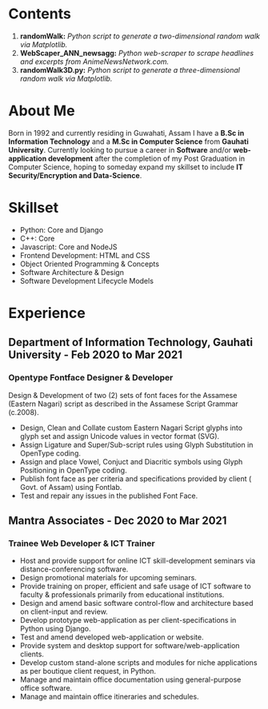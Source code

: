 <h1>Contents</h1>

1. **randomWalk:** *Python script to generate a two-dimensional random walk via Matplotlib.*
2. **WebScaper_ANN_newsagg:** *Python web-scraper to scrape headlines and excerpts from AnimeNewsNetwork.com.*
3. **randomWalk3D.py:** *Python script to generate a three-dimensional random walk via Matplotlib.*


<h1>About Me</h1>

Born in 1992 and currently residing in Guwahati, Assam I have a **B.Sc in Information Technology** and a **M.Sc in Computer Science** from **Gauhati University**.
Currently looking to pursue a career in **Software** and/or **web-application development** after the completion of my Post Graduation in Computer Science, hoping to someday expand my skillset to include **IT Security/Encryption and Data-Science**.

<h1>Skillset</h1>

 - Python:  Core and Django
 - C++: Core
 - Javascript:  Core and NodeJS
 - Frontend Development:  HTML and CSS
 - Object Oriented Programming & Concepts
 - Software Architecture & Design
 - Software Development Lifecycle Models

<h1>Experience</h1>
  <h2>Department of Information Technology, Gauhati University - Feb 2020 to Mar 2021</h2>
  <h3>Opentype Fontface Designer & Developer</h3>
  Design & Development of two (2) sets of font faces for the Assamese (Eastern Nagari) script as described in the Assamese Script Grammar (c.2008).
  
   - Design, Clean and Collate custom Eastern Nagari Script glyphs into glyph set and assign Unicode values in vector format (SVG).
   - Assign Ligature and Super/Sub-script rules using Glyph Substitution in OpenType coding.
   - Assign and place Vowel, Conjuct and Diacritic symbols using Glyph Positioning in OpenType coding.
   - Publish font face as per criteria and specifications provided by client ( Govt. of Assam) using Fontlab.
   - Test and repair any issues in the published Font Face.

  <h2>Mantra Associates - Dec 2020 to Mar 2021</h2>
  <h3>Trainee Web Developer & ICT Trainer</h3>
  
   - Host and provide support for online ICT skill-development seminars via distance-conferencing software.
   - Design promotional materials for upcoming seminars.
   - Provide training on proper, efficient and safe usage of ICT software to faculty & professionals primarily from educational institutions.
   - Design and amend basic software control-flow and architecture based on client-input and review.
   - Develop prototype web-application as per client-specifications in Python using Django.
   - Test and amend developed web-application or website.
   - Provide system and desktop support for software/web-application clients.
   - Develop custom stand-alone scripts and modules for niche applications as per boutique client request, in Python.
   - Manage and maintain office documentation using general-purpose office software.
   - Manage and maintain office itineraries and schedules.
